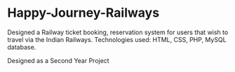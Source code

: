 # Happy-Journey-Railways
Designed a Railway ticket booking, reservation system for users that wish to travel via the Indian Railways. Technologies used: HTML, CSS, PHP, MySQL database.

Designed as a Second Year Project

